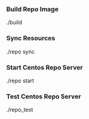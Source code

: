 ### Build Repo Image
./build

### Sync Resources
./repo sync

### Start Centos Repo Server
./repo start

### Test Centos Repo Server
./repo_test
